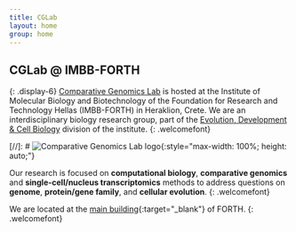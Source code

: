 ```yaml
---
title: CGLab
layout: home
group: home
---
```


## CGLab @ IMBB-FORTH <br>
{: .display-6}
[Comparative Genomics Lab](https://www.imbb.forth.gr/en/research/Alexandros-Pittis.62/) is hosted at the Institute of Molecular Biology and Biotechnology of the Foundation for Research and Technology Hellas (IMBB-FORTH) in Heraklion, Crete. We are an interdisciplinary biology research group, part of the [Evolution, Development & Cell Biology](https://www.imbb.forth.gr/en/research/lab-Evolution-Development-Cell-Biology.4/) division of the institute.
{: .welcomefont}

[//]: # ![Comparative Genomics Lab logo](static/img/logo/jf_retreat_logo.svg){:style="max-width: 100%; height: auto;"}

Our research is focused on **computational biology**, **comparative genomics** and **single-cell/nucleus transcriptomics** methods to address questions on **genome**, **protein/gene family**, and **cellular evolution**.
{: .welcomefont}

We are located at the [main building](https://maps.app.goo.gl/8AmNF7YQPdxtm8mK7){:target="_blank"} of FORTH.
{: .welcomefont}
